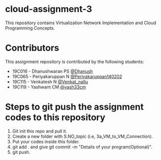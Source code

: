 # cloud-assignment-3
This repository contains Virtualization Network Implementation and Cloud Programming Concepts.

# Contributors
This assignment repository is contributed by the following students:
* 19C016 - Dhanushwaran PS <a href="www.github.com">@Dhanush</a>
* 19C065 - Periyakaruppan N <a href="https://github.com/Periyakaruppan140202">@Periyakaruppan140202</a>
* 19C115 - Venkatesh N <a href="https://github.com/Venkat-nallu">@Venkat_nallu</a>
* 19C119 - Yashwant CM <a href="https://github.com/yash33cm">@yash33cm</a>


# Steps to git push the assignment codes to this repository

1. Git init this repo and pull it.
2. Create a new folder with S.NO_topic (i.e, 3a_VM_to_VM_Connection).
3. Put your codes inside this folder.
4. git add . and give git commit -m "Details of your program(Optional)".
5. git push.
